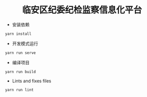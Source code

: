 <h1 align="center">临安区纪委纪检监察信息化平台</h1>
 
- 安装依赖
```
yarn install
```

- 开发模式运行
```
yarn run serve
```

- 编译项目
```
yarn run build
```

- Lints and fixes files
```
yarn run lint
```
 